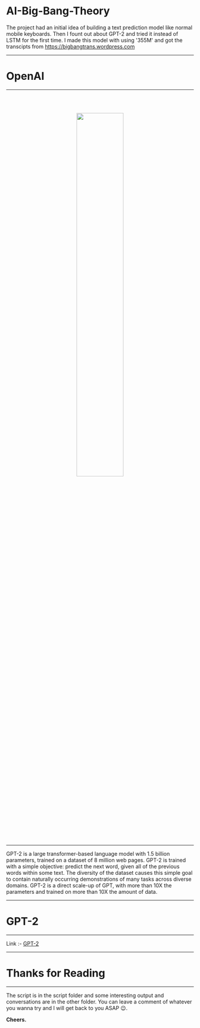 # AI-Big-Bang-Theory

The project had an initial idea of building a text prediction model like normal mobile keyboards. Then I fount out about GPT-2 and tried it instead of LSTM for the first time. I made this model with using '355M' and got the transcipts from https://bigbangtrans.wordpress.com
<hr>

# OpenAI
<hr>
</br></br>
<p align="center">
  <img src="https://miro.medium.com/max/700/1*UZTblFMn8oWfmqBMQhUOdA.jpeg" width="50%">
</p>
<hr>
GPT-2 is a large transformer-based language model with 1.5 billion parameters, trained on a dataset of 8 million web pages. GPT-2 is trained with a simple objective: predict the next word, given all of the previous words within some text. The diversity of the dataset causes this simple goal to contain naturally occurring demonstrations of many tasks across diverse domains. GPT-2 is a direct scale-up of GPT, with more than 10X the parameters and trained on more than 10X the amount of data.
<hr>

# GPT-2
<hr>

Link :- <a href="https://github.com/openai/gpt-2">GPT-2</a>
<hr>

# Thanks for Reading
<hr>
The script is in the script folder and some interesting output and conversations are in the other folder. You can leave a comment of whatever you wanna try and I will get back to you ASAP 😉.

<strong>Cheers.</strong>
